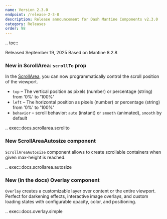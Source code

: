 ```yaml
---
name: Version 2.3.0
endpoint: /release-2-3-0
description: Release announcement for Dash Mantine Components v2.3.0
category: Releases
order: 98
---
```


.. toc::

Released September 19, 2025
Based on Mantine 8.2.8


### New in ScrollArea: `scrollTo` prop 

In the [ScrollArea](/components/scrollarea), you can now programmatically control the scroll position of the viewport.

  * `top` – The vertical position as pixels (number) or percentage (string) from '0%' to '100%'
  * `left` – The horizontal position as pixels (number) or percentage (string) from '0%' to '100%'
  * `behavior` – scroll behavior: `auto` (instant) or `smooth` (animated), `smooth` by default

.. exec::docs.scrollarea.scrollto


### New ScrollAreaAutosize component

`ScrollAreaAutosize` component allows to create scrollable containers when given max-height is reached.

.. exec::docs.scrollarea.autosize



### New (in the docs) Overlay component

`Overlay` creates a customizable  layer over content or the entire viewport. Perfect for darkening effects, interactive
image overlays, and custom loading states with configurable opacity, color, and positioning.

.. exec::docs.overlay.simple


